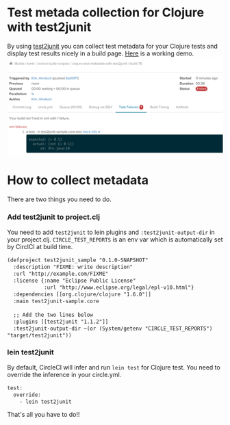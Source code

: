 # Test metada collection for Clojure with test2junit

By using [test2junit](https://github.com/ruedigergad/test2junit) you can collect test metadata for your Clojure tests and display test results nicely in a build page. [Here](https://circleci.com/gh/kimh/circleci-build-recipies/78#tests) is a working demo.
![screenshot](screenshot.png)

# How to collect metadata
There are two things you need to do.

### Add test2junit to project.clj

You need to add `test2junit` to lein plugins and `:test2junit-output-dir` in your project.clj. `CIRCLE_TEST_REPORTS` is an env var which is automatically set by CirclCI at build time.

```
(defproject test2junit_sample "0.1.0-SNAPSHOT"
  :description "FIXME: write description"
  :url "http://example.com/FIXME"
  :license {:name "Eclipse Public License"
            :url "http://www.eclipse.org/legal/epl-v10.html"}
  :dependencies [[org.clojure/clojure "1.6.0"]]
  :main test2junit-sample.core
  
  ;; Add the two lines below
  :plugins [[test2junit "1.1.2"]]
  :test2junit-output-dir ~(or (System/getenv "CIRCLE_TEST_REPORTS") "target/test2junit"))
```

### lein test2junit
By default, CircleCI will infer and run `lein test` for Clojure test. You need to override the inference in your circle.yml.

```
test:
  override:
    - lein test2junit
```

That's all you have to do!!


